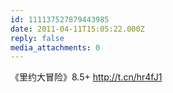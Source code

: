 ```yaml
---
id: 111137527879443985
date: 2011-04-11T15:05:22.000Z
reply: false
media_attachments: 0
---
```


《里约大冒险》8.5+ http://t.cn/hr4fJ1 

